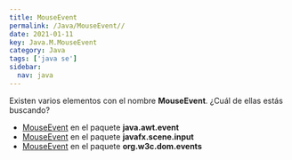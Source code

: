 ```yaml
---
title: MouseEvent
permalink: /Java/MouseEvent//
date: 2021-01-11
key: Java.M.MouseEvent
category: Java
tags: ['java se']
sidebar: 
  nav: java
---
```


Existen varios elementos con el nombre **MouseEvent**. ¿Cuál de ellas estás buscando?
<ul>
<li><a href="/Java/MouseEvent-java-awt-event/">MouseEvent</a> en el paquete <strong>java.awt.event</strong></li>
<li><a href="/Java/MouseEvent-javafx-scene-input/">MouseEvent</a> en el paquete <strong>javafx.scene.input</strong></li>
<li><a href="/Java/MouseEvent-org-w3c-dom-events/">MouseEvent</a> en el paquete <strong>org.w3c.dom.events</strong></li>
<ul>
